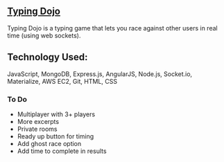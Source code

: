 ## [Typing Dojo](http://54.175.81.151/)


Typing Dojo is a typing game that lets you race against other users in real time (using web sockets).


## Technology Used:


JavaScript, MongoDB, Express.js, AngularJS, Node.js, Socket.io, Materialize, AWS EC2, Git, HTML, CSS


### To Do

* Multiplayer with 3+ players
* More excerpts 
* Private rooms
* Ready up button for timing
* Add ghost race option
* Add time to complete in results
